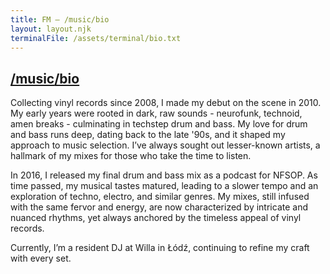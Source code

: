 ```yaml
---
title: FM — /music/bio
layout: layout.njk
terminalFile: /assets/terminal/bio.txt
---
```


<h2><a href="/music/">/music</a><a href="/music/bio">/bio</a></h2>

<p>Collecting vinyl records since 2008, I made my debut on the scene in 2010. My early years were rooted in dark, raw sounds - neurofunk, technoid, amen breaks - culminating in techstep drum and bass. My love for drum and bass runs deep, dating back to the late '90s, and it shaped my approach to music selection. I’ve always sought out lesser-known artists, a hallmark of my mixes for those who take the time to listen.</p>
<p>In 2016, I released my final drum and bass mix as a podcast for NFSOP. As time passed, my musical tastes matured, leading to a slower tempo and an exploration of techno, electro, and similar genres. My mixes, still infused with the same fervor and energy, are now characterized by intricate and nuanced rhythms, yet always anchored by the timeless appeal of vinyl records.</p>
<p>Currently, I’m a resident DJ at Willa in Łódź, continuing to refine my craft with every set.</p>